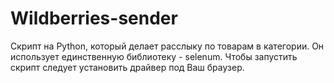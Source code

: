 <h1>Wildberries-sender</h1>

Скрипт на Python, который делает расслыку по товарам в категории. Он использует единственную библиотеку - selenum.
Чтобы запустить скрипт следует установить драйвер под Ваш браузер.
